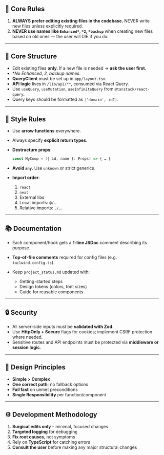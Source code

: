 ## 🚫 Core Rules

1. **ALWAYS prefer editing existing files in the codebase.**
   NEVER write new files unless explicitly required.
2. **NEVER use names like `Enhanced*`, `*2`, `*backup`** when creating new files based on old ones — the user will DIE if you do.

---

## 🧩 Core Structure

* Edit existing files **only**. If a new file is needed → **ask the user first.**
* \**No Enhanced*, *2, *backup names**.
* **QueryClient** must be set up in `app/layout.tsx`.
* **API logic** lives in `/lib/api/**`, consumed via React Query.
* Use `useQuery`, `useMutation`, `useInfiniteQuery` from `@tanstack/react-query`.
* Query keys should be formatted as `['domain', id?]`.

---

## 🎨 Style Rules

* Use **arrow functions** everywhere.
* Always specify **explicit return types**.
* **Destructure props**:

  ```ts
  const MyComp = ({ id, name }: Props) => { … }
  ```
* **Avoid `any`**. Use `unknown` or strict generics.
* **Import order**:

  1. `react`
  2. `next`
  3. External libs
  4. Local imports: `@/`…
  5. Relative imports: `./`…

---

## 📚 Documentation

* Each component/hook gets a **1-line JSDoc** comment describing its purpose.
* **Top-of-file comments** required for config files (e.g. `tailwind.config.ts`).
* Keep `project_status.md` updated with:

  * Getting-started steps
  * Design tokens (colors, font sizes)
  * Guide for reusable components

---

## 🔒 Security

* All server-side inputs must be **validated with Zod**.
* Use **HttpOnly + Secure** flags for cookies; implement CSRF protection where needed.
* Sensitive routes and API endpoints must be protected via **middleware or session logic**.

---

## 🔭 Design Principles

* **Simple > Complex**
* **One correct path**; no fallback options
* **Fail fast** on unmet preconditions
* **Single Responsibility** per function/component

---

## ⚙️ Development Methodology

1. **Surgical edits only** – minimal, focused changes
2. **Targeted logging** for debugging
3. **Fix root causes**, not symptoms
4. Rely on **TypeScript** for catching errors
5. **Consult the user** before making any major structural changes

